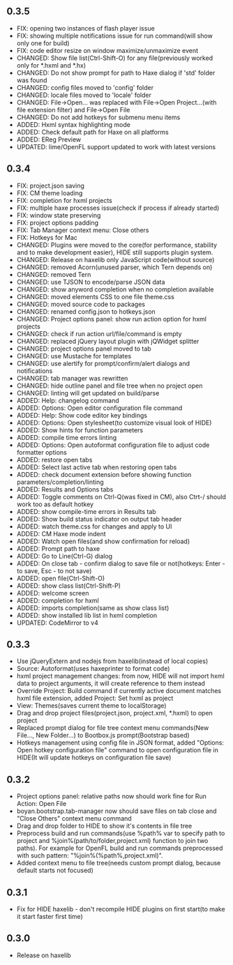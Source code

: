 0.3.5
-----------

* FIX: opening two instances of flash player issue
* FIX: showing multiple notifications issue for run command(will show only one for build)
* FIX: code editor resize on window maximize/unmaximize event
* CHANGED: Show file list(Ctrl-Shift-O) for any file(previously worked only for *.hxml and *.hx)
* CHANGED: Do not show prompt for path to Haxe dialog if 'std' folder was found
* CHANGED: config files moved to 'config' folder
* CHANGED: locale files moved to 'locale' folder
* CHANGED: File->Open... was replaced with File->Open Project...(with file extension filter) and File->Open File
* CHANGED: Do not add hotkeys for submenu menu items
* ADDED: Hxml syntax highlighting mode
* ADDED: Check default path for Haxe on all platforms
* ADDED: EReg Preview
* UPDATED: lime/OpenFL support updated to work with latest versions

0.3.4
-----------

* FIX: project.json saving
* FIX: CM theme loading
* FIX: completion for hxml projects
* FIX: multiple haxe processes issue(check if process if already started)
* FIX: window state preserving
* FIX: project options padding
* FIX: Tab Manager context menu: Close others
* FIX: Hotkeys for Mac
* CHANGED: Plugins were moved to the core(for performance, stability and to make development easier), HIDE still supports plugin system.
* CHANGED: Release on haxelib only JavaScript code(without source)
* CHANGED: removed Acorn(unused parser, which Tern depends on)
* CHANGED: removed Tern
* CHANGED: use TJSON to encode/parse JSON data
* CHANGED: show anyword completion when no completion available
* CHANGED: moved elements CSS to one file theme.css
* CHANGED: moved source code to packages
* CHANGED: renamed config.json to hotkeys.json
* CHANGED: Project options panel: show run action option for hxml projects
* CHANGED: check if run action url/file/command is empty
* CHANGED: replaced jQuery layout plugin with jQWidget splitter
* CHANGED: project options panel moved to tab
* CHANGED: use Mustache for templates
* CHANGED: use alertify for prompt/confirm/alert dialogs and notifications
* CHANGED: tab manager was rewritten
* CHANGED: hide outline panel and file tree when no project open
* CHANGED: linting will get updated on build/parse
* ADDED: Help: changelog command
* ADDED: Options: Open editor configuration file command
* ADDED: Help: Show code editor key bindings
* ADDED: Options: Open stylesheet(to customize visual look of HIDE)
* ADDED: Show hints for function parameters
* ADDED: compile time errors linting
* ADDED: Options: Open autoformat configuration file to adjust code formatter options
* ADDED: restore open tabs
* ADDED: Select last active tab when restoring open tabs
* ADDED: check document extension before showing function parameters/completion/linting
* ADDED: Results and Options tabs
* ADDED: Toggle comments on Ctrl-Q(was fixed in CM), also Ctrt-/ should work too as default hotkey
* ADDED: show compile-time errors in Results tab
* ADDED: Show build status indicator on output tab header
* ADDED: watch theme.css for changes and apply to UI
* ADDED: CM Haxe mode indent
* ADDED: Watch open files(and show confirmation for reload)
* ADDED: Prompt path to haxe
* ADDED: Go to Line(Ctrl-G) dialog
* ADDED: On close tab - confirm dialog to save file or not(hotkeys: Enter - to save, Esc - to not save)
* ADDED: open file(Ctrl-Shift-O)
* ADDED: show class list(Ctrl-Shift-P)
* ADDED: welcome screen
* ADDED: completion for hxml
* ADDED: imports completion(same as show class list)
* ADDED: show installed lib list in hxml completion
* UPDATED: CodeMirror to v4

0.3.3
-----------

* Use jQueryExtern and nodejs from haxelib(instead of local copies)
* Source: Autoformat(uses haxeprinter to format code)
* hxml project management changes: from now, HIDE will not import hxml data to project arguments, it will create reference to them instead
* Override Project: Build command if currently active document matches hxml file extension, added Project: Set hxml as project
* View: Themes(saves current theme to localStorage)
* Drag and drop project files(project.json, project.xml, *.hxml) to open project
* Replaced prompt dialog for file tree context menu commands(New File..., New Folder...) to Bootbox.js prompt(Bootstrap based)
* Hotkeys management using config file in JSON format, added "Options: Open hotkey configuration file" command to open configuration file in HIDE(It will update hotkeys on configuration file save)

0.3.2
-----------

* Project options panel: relative paths now should work fine for Run Action: Open File
* boyan.bootstrap.tab-manager now should save files on tab close and "Close Others" context menu command
* Drag and drop folder to HIDE to show it's contents in file tree
* Preprocess build and run commands(use %path% var to specify path to project and %join%(path/to/folder,project.xml) function to join two paths). For example for OpenFL build and run commands preprocessed with such pattern: "%join%(%path%,project.xml)".
* Added context menu to file tree(needs custom prompt dialog, because default starts not focused)

0.3.1
-----------

* Fix for HIDE haxelib - don't recompile HIDE plugins on first start(to make it start faster first time)

0.3.0
-----------

* Release on haxelib